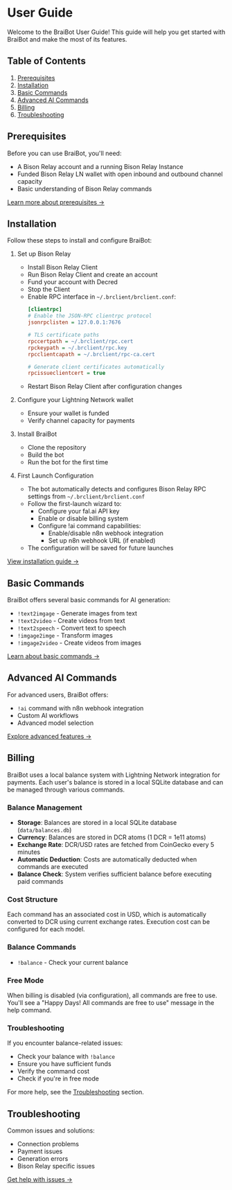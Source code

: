 # User Guide

Welcome to the BraiBot User Guide! This guide will help you get started with BraiBot and make the most of its features.

## Table of Contents

1. [Prerequisites](#prerequisites)
2. [Installation](#installation)
3. [Basic Commands](#basic-commands)
4. [Advanced AI Commands](#advanced-ai-commands)
5. [Billing](#billing)
6. [Troubleshooting](#troubleshooting)

## Prerequisites

Before you can use BraiBot, you'll need:

* A Bison Relay account and a running Bison Relay Instance
* Funded Bison Relay LN wallet with open inbound and outbound channel capacity
* Basic understanding of Bison Relay commands

[Learn more about prerequisites →](User-Guide#prerequisites)

## Installation

Follow these steps to install and configure BraiBot:

1. Set up Bison Relay
   * Install Bison Relay Client
   * Run Bison Relay Client and create an account
   * Fund your account with Decred
   * Stop the Client
   * Enable RPC interface in `~/.brclient/brclient.conf`:
     ```ini
     [clientrpc]
     # Enable the JSON-RPC clientrpc protocol
     jsonrpclisten = 127.0.0.1:7676
     
     # TLS certificate paths
     rpccertpath = ~/.brclient/rpc.cert
     rpckeypath = ~/.brclient/rpc.key
     rpcclientcapath = ~/.brclient/rpc-ca.cert
     
     # Generate client certificates automatically
     rpcissueclientcert = true
     ```
   * Restart Bison Relay Client after configuration changes

2. Configure your Lightning Network wallet
   * Ensure your wallet is funded
   * Verify channel capacity for payments

3. Install BraiBot
   * Clone the repository
   * Build the bot
   * Run the bot for the first time

4. First Launch Configuration
   * The bot automatically detects and configures Bison Relay RPC settings from `~/.brclient/brclient.conf`
   * Follow the first-launch wizard to:
     * Configure your fal.ai API key
     * Enable or disable billing system
     * Configure !ai command capabilities:
       * Enable/disable n8n webhook integration
       * Set up n8n webhook URL (if enabled)
   * The configuration will be saved for future launches

[View installation guide →](User-Guide#installation)

## Basic Commands

BraiBot offers several basic commands for AI generation:

* `!text2imgage` - Generate images from text
* `!text2video` - Create videos from text
* `!text2speech` - Convert text to speech
* `!imgage2imge` - Transform images
* `!imgage2video` - Create videos from images

[Learn about basic commands →](User-Guide#basic-commands)

## Advanced AI Commands

For advanced users, BraiBot offers:

* `!ai` command with n8n webhook integration
* Custom AI workflows
* Advanced model selection

[Explore advanced features →](User-Guide#advanced-ai-commands)

## Billing

BraiBot uses a local balance system with Lightning Network integration for payments. Each user's balance is stored in a local SQLite database and can be managed through various commands.

### Balance Management

* **Storage**: Balances are stored in a local SQLite database (`data/balances.db`)
* **Currency**: Balances are stored in DCR atoms (1 DCR = 1e11 atoms)
* **Exchange Rate**: DCR/USD rates are fetched from CoinGecko every 5 minutes
* **Automatic Deduction**: Costs are automatically deducted when commands are executed
* **Balance Check**: System verifies sufficient balance before executing paid commands

### Cost Structure

Each command has an associated cost in USD, which is automatically converted to DCR using current exchange rates. Execution cost can be configured for each model.


### Balance Commands

* `!balance` - Check your current balance

### Free Mode

When billing is disabled (via configuration), all commands are free to use. You'll see a "Happy Days! All commands are free to use" message in the help command.

### Troubleshooting

If you encounter balance-related issues:

* Check your balance with `!balance`
* Ensure you have sufficient funds
* Verify the command cost
* Check if you're in free mode

For more help, see the [Troubleshooting](#troubleshooting) section.

## Troubleshooting

Common issues and solutions:

* Connection problems
* Payment issues
* Generation errors
* Bison Relay specific issues

[Get help with issues →](User-Guide#troubleshooting) 